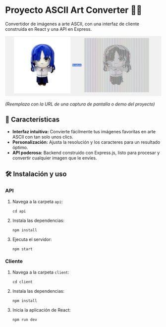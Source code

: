 <body>
    <h1>Proyecto ASCII Art Converter 🎨🔤</h1>
    <p>Convertidor de imágenes a arte ASCII, con una interfaz de cliente construida en React y una API en Express.</p>
    <img src="./client/public/demo.png" alt="Demo de ASCII Art Converter">
    <p><i>(Reemplaza con la URL de una captura de pantalla o demo del proyecto)</i></p>
    <h2>🚀 Características</h2>
    <ul>
        <li><strong>Interfaz intuitiva:</strong> Convierte fácilmente tus imágenes favoritas en arte ASCII con tan solo unos clics.</li>
        <li><strong>Personalización:</strong> Ajusta la resolución y los caracteres para un resultado óptimo.</li>
        <li><strong>API poderosa:</strong> Backend construido con Express.js, listo para procesar y convertir cualquier imagen que le envíes.</li>
    </ul>
    <h2>🛠️ Instalación y uso</h2>
    <h3>API</h3>
    <ol>
        <li>Navega a la carpeta <code>api</code>:</li>
        <pre><code>cd api</code></pre>
        <li>Instala las dependencias:</li>
        <pre><code>npm install</code></pre>
        <li>Ejecuta el servidor:</li>
        <pre><code>npm start</code></pre>
    </ol>
    <h3>Cliente</h3>
    <ol>
        <li>Navega a la carpeta <code>client</code>:</li>
        <pre><code>cd client</code></pre>
        <li>Instala las dependencias:</li>
        <pre><code>npm install</code></pre>
        <li>Inicia la aplicación de React:</li>
        <pre><code>npm run dev</code></pre>
    </ol>
</body>
</html>
